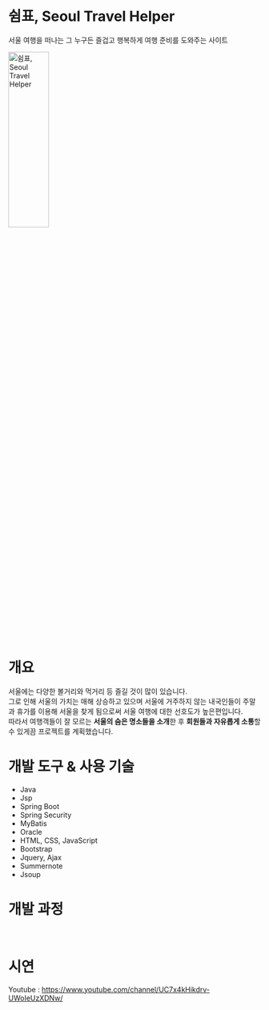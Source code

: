 # 쉼표, Seoul Travel Helper

서울 여행을 떠나는 그 누구든 즐겁고 행복하게 여행 준비를 도와주는 사이트<br/>

<img src="/img/N 서울타워_2.jpg" width="40%" height="30%" alt="쉼표, Seoul Travel Helper"></img><br/>

# 개요

서울에는 다양한 볼거리와 먹거리 등 즐길 것이 많이 있습니다.<br/>
그로 인해 서울의 가치는 매해 상승하고 있으며 서울에 거주하지 않는 내국인들이 주말과 휴가를 이용해 서울을 찾게 됨으로써 서울 여행에 대한 선호도가 높은편입니다.<br/>
따라서 여행객들이 잘 모르는 **서울의 숨은 명소들을 소개**한 후 **회원들과 자유롭게 소통**할 수 있게끔 프로젝트를 계획했습니다.<br/>
  
# 개발 도구 & 사용 기술

* Java
* Jsp
* Spring Boot
* Spring Security     
* MyBatis       
* Oracle
* HTML, CSS, JavaScript
* Bootstrap
* Jquery, Ajax
* Summernote
* Jsoup<br/>

# 개발 과정


<br/>

# 시연
Youtube : <https://www.youtube.com/channel/UC7x4kHikdrv-UWoIeUzXDNw/>




